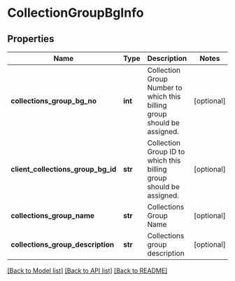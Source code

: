 # CollectionGroupBgInfo

## Properties
Name | Type | Description | Notes
------------ | ------------- | ------------- | -------------
**collections_group_bg_no** | **int** | Collection Group Number to which this billing group should be assigned. | [optional] 
**client_collections_group_bg_id** | **str** | Collection Group ID to which this billing group should be assigned. | [optional] 
**collections_group_name** | **str** | Collections Group Name | [optional] 
**collections_group_description** | **str** | Collections group description | [optional] 

[[Back to Model list]](../README.md#documentation-for-models) [[Back to API list]](../README.md#documentation-for-api-endpoints) [[Back to README]](../README.md)


